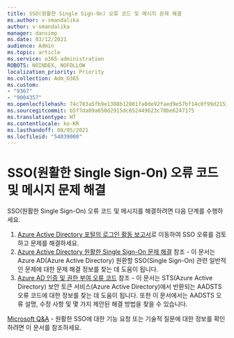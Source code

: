 ```yaml
---
title: SSO(원활한 Single Sign-On) 오류 코드 및 메시지 문제 해결
ms.author: v-smandalika
author: v-smandalika
manager: dansimp
ms.date: 03/12/2021
audience: Admin
ms.topic: article
ms.service: o365-administration
ROBOTS: NOINDEX, NOFOLLOW
localization_priority: Priority
ms.collection: Adm_O365
ms.custom:
- "9367"
- "9004357"
ms.openlocfilehash: 74c783a5fb9e1388b12801fa0de92faed9e57bf14c0f99d21539e17bf1b1c284
ms.sourcegitcommit: b5f7da89a650d2915dc652449623c78be6247175
ms.translationtype: HT
ms.contentlocale: ko-KR
ms.lasthandoff: 08/05/2021
ms.locfileid: "54039000"
---
```

# <a name="troubleshoot-seamless-single-sign-on-sso-error-codes-and-messages"></a>SSO(원활한 Single Sign-On) 오류 코드 및 메시지 문제 해결

SSO(원활한 Single Sign-On) 오류 코드 및 메시지를 해결하려면 다음 단계를 수행하세요.

1. [Azure Active Directory 포털의 로그인 활동 보고서](https://docs.microsoft.com/azure/active-directory/reports-monitoring/concept-sign-ins)로 이동하여 SSO 오류를 검토하고 문제를 해결하세요.
2. [Azure Active Directory 원활한 Single Sign-On 문제 해결](https://docs.microsoft.com/azure/active-directory/hybrid/tshoot-connect-sso#sign-in-failure-reasons-in-the-azure-active-directory-admin-center-needs-a-premium-license) 참조 - 이 문서는 Azure AD(Azure Active Directory) 원환할 SSO(Single Sign-On) 관련 일반적인 문제에 대한 문제 해결 정보를 찾는 데 도움이 됩니다.
3. [Azure AD 인증 및 권한 부여 오류 코드](https://docs.microsoft.com/azure/active-directory/develop/reference-aadsts-error-codes#lookup-current-error-code-information) 참조 - 이 문서는 STS(Azure Active Directory) 보안 토큰 서비스(Azure Active Directory)에서 반환되는 AADSTS 오류 코드에 대한 정보를 찾는 데 도움이 됩니다. 또한 이 문서에서는 AADSTS 오류 설명, 수정 사항 및 몇 가지 제안된 해결 방법을 찾을 수 있습니다.

[Microsoft Q&A](https://docs.microsoft.com/answers/topics/azure-ad-single-sign-on.html) - 원활한 SSO에 대한 기능 요청 또는 기술적 질문에 대한 정보를 확인하려면 이 문서를 참조하세요.


